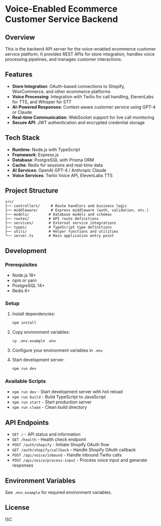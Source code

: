 # Voice-Enabled Ecommerce Customer Service Backend

## Overview
This is the backend API server for the voice-enabled ecommerce customer service platform. It provides REST APIs for store integration, handles voice processing pipelines, and manages customer interactions.

## Features
- **Store Integration**: OAuth-based connections to Shopify, WooCommerce, and other ecommerce platforms
- **Voice Processing**: Integration with Twilio for call handling, ElevenLabs for TTS, and Whisper for STT
- **AI-Powered Responses**: Context-aware customer service using GPT-4 or Claude
- **Real-time Communication**: WebSocket support for live call monitoring
- **Secure API**: JWT authentication and encrypted credential storage

## Tech Stack
- **Runtime**: Node.js with TypeScript
- **Framework**: Express.js
- **Database**: PostgreSQL with Prisma ORM
- **Cache**: Redis for sessions and real-time data
- **AI Services**: OpenAI GPT-4 / Anthropic Claude
- **Voice Services**: Twilio Voice API, ElevenLabs TTS

## Project Structure
```
src/
├── controllers/     # Route handlers and business logic
├── middleware/      # Express middleware (auth, validation, etc.)
├── models/         # Database models and schemas
├── routes/         # API route definitions
├── services/       # External service integrations
├── types/          # TypeScript type definitions
├── utils/          # Helper functions and utilities
└── server.ts       # Main application entry point
```

## Development

### Prerequisites
- Node.js 18+ 
- npm or yarn
- PostgreSQL 14+
- Redis 6+

### Setup
1. Install dependencies:
   ```bash
   npm install
   ```

2. Copy environment variables:
   ```bash
   cp .env.example .env
   ```

3. Configure your environment variables in `.env`

4. Start development server:
   ```bash
   npm run dev
   ```

### Available Scripts
- `npm run dev` - Start development server with hot reload
- `npm run build` - Build TypeScript to JavaScript
- `npm run start` - Start production server
- `npm run clean` - Clean build directory

## API Endpoints
- `GET /` - API status and information
- `GET /health` - Health check endpoint
- `POST /auth/shopify` - Initiate Shopify OAuth flow
- `GET /auth/shopify/callback` - Handle Shopify OAuth callback
- `POST /api/voice/inbound` - Handle inbound Twilio calls
- `POST /api/voice/process-input` - Process voice input and generate responses

## Environment Variables
See `.env.example` for required environment variables.

## License
ISC 